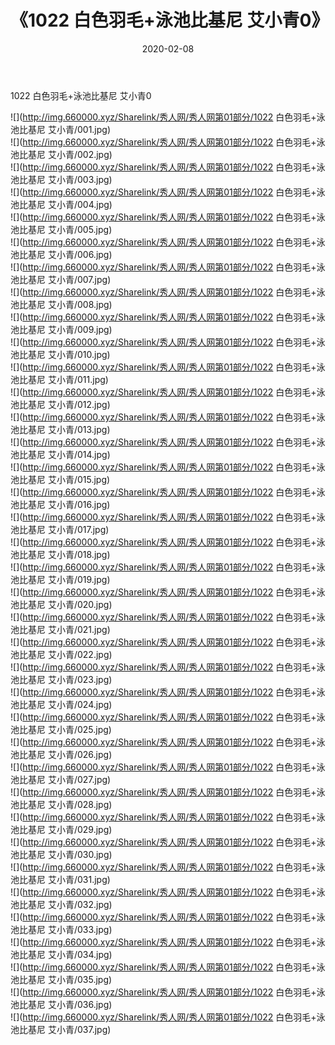 ﻿---
layout: post
title:  《1022 白色羽毛+泳池比基尼 艾小青0》
date:   2020-02-08
img: http://img.660000.xyz/Sharelink/秀人网/秀人网第01部分/1022 白色羽毛+泳池比基尼 艾小青0/000.jpg
categories: [美女, 清纯, 唯美]
---

1022 白色羽毛+泳池比基尼 艾小青0

  ![](http://img.660000.xyz/Sharelink/秀人网/秀人网第01部分/1022 白色羽毛+泳池比基尼 艾小青/001.jpg) <br> ![](http://img.660000.xyz/Sharelink/秀人网/秀人网第01部分/1022 白色羽毛+泳池比基尼 艾小青/002.jpg) <br> ![](http://img.660000.xyz/Sharelink/秀人网/秀人网第01部分/1022 白色羽毛+泳池比基尼 艾小青/003.jpg) <br> ![](http://img.660000.xyz/Sharelink/秀人网/秀人网第01部分/1022 白色羽毛+泳池比基尼 艾小青/004.jpg) <br> ![](http://img.660000.xyz/Sharelink/秀人网/秀人网第01部分/1022 白色羽毛+泳池比基尼 艾小青/005.jpg) <br> ![](http://img.660000.xyz/Sharelink/秀人网/秀人网第01部分/1022 白色羽毛+泳池比基尼 艾小青/006.jpg) <br> ![](http://img.660000.xyz/Sharelink/秀人网/秀人网第01部分/1022 白色羽毛+泳池比基尼 艾小青/007.jpg) <br> ![](http://img.660000.xyz/Sharelink/秀人网/秀人网第01部分/1022 白色羽毛+泳池比基尼 艾小青/008.jpg) <br> ![](http://img.660000.xyz/Sharelink/秀人网/秀人网第01部分/1022 白色羽毛+泳池比基尼 艾小青/009.jpg) <br> ![](http://img.660000.xyz/Sharelink/秀人网/秀人网第01部分/1022 白色羽毛+泳池比基尼 艾小青/010.jpg) <br> ![](http://img.660000.xyz/Sharelink/秀人网/秀人网第01部分/1022 白色羽毛+泳池比基尼 艾小青/011.jpg) <br> ![](http://img.660000.xyz/Sharelink/秀人网/秀人网第01部分/1022 白色羽毛+泳池比基尼 艾小青/012.jpg) <br> ![](http://img.660000.xyz/Sharelink/秀人网/秀人网第01部分/1022 白色羽毛+泳池比基尼 艾小青/013.jpg) <br> ![](http://img.660000.xyz/Sharelink/秀人网/秀人网第01部分/1022 白色羽毛+泳池比基尼 艾小青/014.jpg) <br> ![](http://img.660000.xyz/Sharelink/秀人网/秀人网第01部分/1022 白色羽毛+泳池比基尼 艾小青/015.jpg) <br> ![](http://img.660000.xyz/Sharelink/秀人网/秀人网第01部分/1022 白色羽毛+泳池比基尼 艾小青/016.jpg) <br> ![](http://img.660000.xyz/Sharelink/秀人网/秀人网第01部分/1022 白色羽毛+泳池比基尼 艾小青/017.jpg) <br> ![](http://img.660000.xyz/Sharelink/秀人网/秀人网第01部分/1022 白色羽毛+泳池比基尼 艾小青/018.jpg) <br> ![](http://img.660000.xyz/Sharelink/秀人网/秀人网第01部分/1022 白色羽毛+泳池比基尼 艾小青/019.jpg) <br> ![](http://img.660000.xyz/Sharelink/秀人网/秀人网第01部分/1022 白色羽毛+泳池比基尼 艾小青/020.jpg) <br> ![](http://img.660000.xyz/Sharelink/秀人网/秀人网第01部分/1022 白色羽毛+泳池比基尼 艾小青/021.jpg) <br> ![](http://img.660000.xyz/Sharelink/秀人网/秀人网第01部分/1022 白色羽毛+泳池比基尼 艾小青/022.jpg) <br> ![](http://img.660000.xyz/Sharelink/秀人网/秀人网第01部分/1022 白色羽毛+泳池比基尼 艾小青/023.jpg) <br> ![](http://img.660000.xyz/Sharelink/秀人网/秀人网第01部分/1022 白色羽毛+泳池比基尼 艾小青/024.jpg) <br> ![](http://img.660000.xyz/Sharelink/秀人网/秀人网第01部分/1022 白色羽毛+泳池比基尼 艾小青/025.jpg) <br> ![](http://img.660000.xyz/Sharelink/秀人网/秀人网第01部分/1022 白色羽毛+泳池比基尼 艾小青/026.jpg) <br> ![](http://img.660000.xyz/Sharelink/秀人网/秀人网第01部分/1022 白色羽毛+泳池比基尼 艾小青/027.jpg) <br> ![](http://img.660000.xyz/Sharelink/秀人网/秀人网第01部分/1022 白色羽毛+泳池比基尼 艾小青/028.jpg) <br> ![](http://img.660000.xyz/Sharelink/秀人网/秀人网第01部分/1022 白色羽毛+泳池比基尼 艾小青/029.jpg) <br> ![](http://img.660000.xyz/Sharelink/秀人网/秀人网第01部分/1022 白色羽毛+泳池比基尼 艾小青/030.jpg) <br> ![](http://img.660000.xyz/Sharelink/秀人网/秀人网第01部分/1022 白色羽毛+泳池比基尼 艾小青/031.jpg) <br> ![](http://img.660000.xyz/Sharelink/秀人网/秀人网第01部分/1022 白色羽毛+泳池比基尼 艾小青/032.jpg) <br> ![](http://img.660000.xyz/Sharelink/秀人网/秀人网第01部分/1022 白色羽毛+泳池比基尼 艾小青/033.jpg) <br> ![](http://img.660000.xyz/Sharelink/秀人网/秀人网第01部分/1022 白色羽毛+泳池比基尼 艾小青/034.jpg) <br> ![](http://img.660000.xyz/Sharelink/秀人网/秀人网第01部分/1022 白色羽毛+泳池比基尼 艾小青/035.jpg) <br> ![](http://img.660000.xyz/Sharelink/秀人网/秀人网第01部分/1022 白色羽毛+泳池比基尼 艾小青/036.jpg) <br> ![](http://img.660000.xyz/Sharelink/秀人网/秀人网第01部分/1022 白色羽毛+泳池比基尼 艾小青/037.jpg) <br>